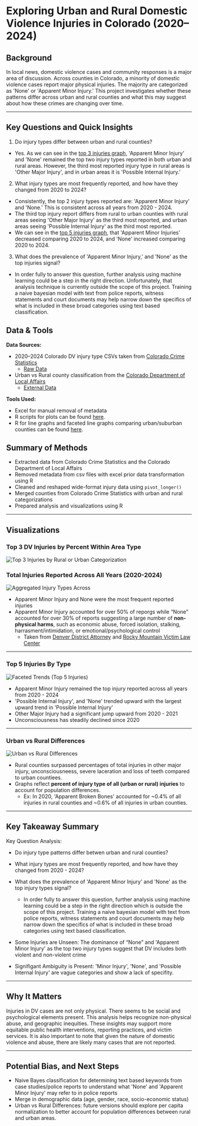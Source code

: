 # Exploring Urban and Rural Domestic Violence Injuries in Colorado (2020–2024)
## Background
In local news, domestic violence cases and community responses is a major area of discussion. Across counties in Colorado, a minority of domestic violence cases report major physical injuries. The majority are categorized as 'None' or 'Apparent Minor Injury.' This project investigates whether these patterns differ across urban and rural counties and what this may suggest about how these crimes are changing over time.

---

## Key Questions and Quick Insights
1. Do injury types differ between urban and rural counties?
  - Yes. As we can see in the [top 3 injuries graph,](#Top-3-DV-Injuries-by-Percent-Within-Area-Type "Top 3 Rural and Urban Injuries Graph") 'Apparent Minor Injury' and 'None' remained the top two injury types reported in both urban and rural areas. However, the third most reported injury type in rural areas is 'Other Major Injury', and in urban areas it is 'Possible Internal Injury.'

2. What injury types are most frequently reported, and how have they changed from 2020 to 2024?
  - Consistently, the top 2 injury types reported are: 'Apparent Minor Injury' and 'None.' This is consistent across all years from 2020 - 2024.
  - The third top injury report differs from rural to urban counties with rural areas seeing 'Other Major Injury' as the third most reported, and urban areas seeing 'Possible Internal Injury' as the third most reported.
  - We can see in the [top 5 injuries graph,](#top-five-injuries-by-type "Top 5 Injuries Graph") that 'Apparent Minor Injuries' decreased comparing 2020 to 2024, and 'None' increased comparing 2020 to 2024.

3. What does the prevalence of 'Apparent Minor Injury,' and 'None' as the top injuries signal?
  - In order fully to answer this question, further analysis using machine learning could be a step in the right direction. Unfortunately, that analysis technique is currently outside the scope of this project. Training a naive bayesian model with text from police reports, witness statements and court documents may help narrow down the specifics of what is included in these broad categories using text based classification.

## Data & Tools  
**Data Sources:**  
- 2020–2024 Colorado DV injury type CSVs taken from [Colorado Crime Statistics](https://coloradocrimestats.state.co.us/tops)
  - [Raw Data](/raw_data)
- Urban vs Rural county classification from the [Colorado Department of Local Affairs](https://cdola.colorado.gov/colorado-community-classification)
  - [External Data](/external_data)

**Tools Used:**  
- Excel for manual removal of metadata
- R scripts for plots can be found [here](/scripts/dvScript.R).
- R for line graphs and faceted line graphs comparing urban/suburban counties can be found [here](scripts/RuralUrbanPlots.R).

## Summary of Methods  
- Extracted data from Colorado Crime Statistics and the Colorado Department of Local Affairs
- Removed metadata from csv files with excel prior data transformation using R
- Cleaned and reshaped wide-format injury data using `pivot_longer()`  
- Merged counties from Colorado Crime Statistics with urban and rural categorizations
- Prepared analysis and visualizations using R

---

## Visualizations

### **Top 3 DV Injuries by Percent Within Area Type**
![Top 3 Injuries by Rural or Urban Categorization](/outputs/topThreeByArea.png)

### **Total Injuries Reported Across All Years (2020-2024)** 
![Aggregated Injury Types Across](/outputs/dvBarGraphAggregate.png) 
   - Apparent Minor Injury and None were the most frequent reported injuries
   - Apparent Minor Injury accounted for over 50% of reporgs while “None” accounted for over 30% of reports suggesting a large number of **non-physical harms**, such as economic abuse, forced isolation, stalking, harrasment/intimidation, or emotional/psychological control
      - Taken from [Denver District Attorney](https://www.denverda.org/domestic-violence/) and [Rocky Mountain Victim Law Center](https://www.rmvictimlaw.org/learn/legal-information/criminal/domestic-violence-domestic-abuse)
---
### **Top 5 Injuries By Type** 
![**Faceted Trends (Top 5 Injuries)**](/outputs/dvTopFiveFaceted.png)
   - Apparent Minor Injury remained the top injury reported across all years from 2020 - 2024 
   - 'Possible Internal Injury', and 'None' trended upward with the largest upward trend in 'Possible Internal Injury'
   - Other Major Injury had a significant jump upward from 2020 - 2021
   - Unconsciousness has steadily declined since 2020
---
### **Urban vs Rural Differences**
![**Urban vs Rural Differences**](/outputs/urbanVsRuralPlots.png) 
   - Rural counties surpassed percentages of total injuries in other major injury, unconsciousneess, severe laceration and loss of teeth compared to urban countiees.
   - Graphs reflect **percent of injury type of all (urban or rural) injuries** to account for population differences.
     - Ex: In 2020, 'Apparent Broken Bones' accounted for ~0.4% of all injuries in rural counties and ~0.6% of all injuries in urban counties.
---

## Key Takeaway Summary
Key Question Analysis:
- Do injury type patterns differ betwen urban and rural counties?

- What injury types are most frequently reported, and how have they changed from 2020 - 2024?

- What does the prevalence of 'Apparent Minor Injury' and 'None' as the top injury types signal?
  - In order fully to answer this question, further analysis using machine learning could be a step in the right direction which is outside the scope of this project. Training a naive bayesian model with text from police reports, witness statements and court documents may help narrow down the specifics of what is included in these broad categories using text based classification.

- Some Injuries are Unseen: The dominance of “None” and 'Apparent Minor Injury' as the top two injury types suggest that DV includes both violent and non-violent crime

- Signifigant Ambiguity is Present: 'Minor Injury', 'None', and 'Possible Internal Injury' are vague categories and show a lack of specifity.

---

## Why It Matters  
Injuries in DV cases are not only physical. There seems to be social and psychological elements present. This analysis helps recognize non-physical abuse, and geographic inequities. These insights may support more equitable public health interventions, reporting practices, and victim services. It is also important to note that given the nature of domestic violence and abuse, there are likely many cases that are not reported.

---

## Potential Bias, and Next Steps  
- Naive Bayes classification for determining text based keywords from case studies/police reports to understand what 'None' and 'Apparent Minor Injury' may refer to in police reports
- Merge in demographic data (age, gender, race, socio-economic status)  
- Urban vs Rural Differences: future versions should explore per capita normalization to better account for population differences between rural and urban areas.
